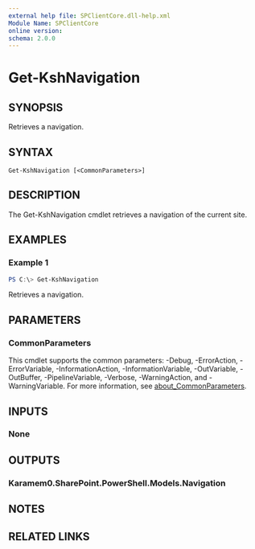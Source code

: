 ```yaml
---
external help file: SPClientCore.dll-help.xml
Module Name: SPClientCore
online version:
schema: 2.0.0
---
```


# Get-KshNavigation

## SYNOPSIS
Retrieves a navigation.

## SYNTAX

```
Get-KshNavigation [<CommonParameters>]
```

## DESCRIPTION
The Get-KshNavigation cmdlet retrieves a navigation of the current site.

## EXAMPLES

### Example 1
```powershell
PS C:\> Get-KshNavigation
```

Retrieves a navigation.

## PARAMETERS

### CommonParameters
This cmdlet supports the common parameters: -Debug, -ErrorAction, -ErrorVariable, -InformationAction, -InformationVariable, -OutVariable, -OutBuffer, -PipelineVariable, -Verbose, -WarningAction, and -WarningVariable. For more information, see [about_CommonParameters](http://go.microsoft.com/fwlink/?LinkID=113216).

## INPUTS

### None

## OUTPUTS

### Karamem0.SharePoint.PowerShell.Models.Navigation

## NOTES

## RELATED LINKS
